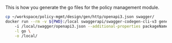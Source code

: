 This is how you generate the go files for the policy management module.

```bash
cp ~/workspace/policy-mgmt/design/gen/http/openapi3.json swagger/
docker run --rm -v ${PWD}:/local swaggerapi/swagger-codegen-cli-v3 generate \                                           
    -i /local/swagger/openapi3.json --additional-properties packageName=policymgmt \
    -l go \
    -o /local/
```
